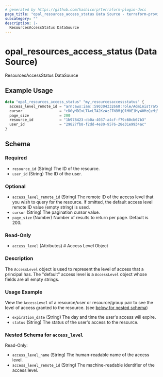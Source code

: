 ```yaml
---
# generated by https://github.com/hashicorp/terraform-plugin-docs
page_title: "opal_resources_access_status Data Source - terraform-provider-opal"
subcategory: ""
description: |-
  ResourcesAccessStatus DataSource
---
```


# opal_resources_access_status (Data Source)

ResourcesAccessStatus DataSource

## Example Usage

```terraform
data "opal_resources_access_status" "my_resourcesaccessstatus" {
  access_level_remote_id = "arn:aws:iam::590304332660:role/AdministratorAccess"
  cursor                 = "cD0yMDIxLTAxLTA2KzAzJTNBMjQlM0E1My40MzQzMjYlMkIwMCUzQTAw"
  page_size              = 200
  resource_id            = "1b978423-db0a-4037-a4cf-f79c60cb67b3"
  user_id                = "29827fb8-f2dd-4e80-9576-28e31e9934ac"
}
```

<!-- schema generated by tfplugindocs -->
## Schema

### Required

- `resource_id` (String) The ID of the resource.
- `user_id` (String) The ID of the user.

### Optional

- `access_level_remote_id` (String) The remote ID of the access level that you wish to query for the resource. If omitted, the default access level remote ID value (empty string) is used.
- `cursor` (String) The pagination cursor value.
- `page_size` (Number) Number of results to return per page. Default is 200.

### Read-Only

- `access_level` (Attributes) # Access Level Object
### Description
The `AccessLevel` object is used to represent the level of access that a principal has. The "default" access
level is a `AccessLevel` object whose fields are all empty strings.

### Usage Example
View the `AccessLevel` of a resource/user or resource/group pair to see the level of access granted to the resource. (see [below for nested schema](#nestedatt--access_level))
- `expiration_date` (String) The day and time the user's access will expire.
- `status` (String) The status of the user's access to the resource.

<a id="nestedatt--access_level"></a>
### Nested Schema for `access_level`

Read-Only:

- `access_level_name` (String) The human-readable name of the access level.
- `access_level_remote_id` (String) The machine-readable identifier of the access level.
